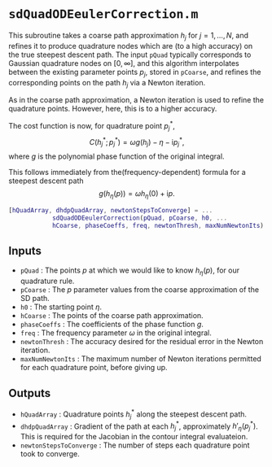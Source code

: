 # `sdQuadODEeulerCorrection.m`

This subroutine takes a coarse path approximation $h_j$ for $j=1,\ldots, N$, and refines it to produce quadrature nodes which are (to a high accuracy) on the true steepest descent path. The input `pQuad` typically corresponds to Gaussian quadrature nodes on $[0,\infty]$, and this algorithm interpolates between the existing parameter points $p_j$, stored in `pCoarse`, and refines the corresponding points on the path $h_j$ via a Newton iteration.

As in the coarse path approximation, a Newton iteration is used to refine the quadrature points. However, here, this is to a higher accuracy.

The cost function is now, for quadrature point $p^*_j$,
$$
C(h^*_j; p^*_j) = \omega g(h_j) - \eta - \mathrm{i}p^*_j,
$$
where $g$ is the polynomial phase function of the original integral.

This follows immediately from the(frequency-dependent) formula for a steepest descent path
$$
g(h_\eta(p)) = \omega h_\eta(0) + \mathrm{i}p.
$$


```matlab
[hQuadArray, dhdpQuadArray, newtonStepsToConverge] = ...
            sdQuadODEeulerCorrection(pQuad, pCoarse, h0, ...
            hCoarse, phaseCoeffs, freq, newtonThresh, maxNumNewtonIts)
```

## Inputs

* `pQuad` : The points $p$ at which we would like to know $h_\eta(p)$, for our quadrature rule.
* `pCoarse` : The $p$ parameter values from the coarse approximation of the SD path.
* `h0` : The starting point $\eta$.
* `hCoarse` : The points of the coarse path approximation.
* `phaseCoeffs` : The coefficients of the phase function $g$.
* `freq` : The frequency parameter $\omega$ in the original integral.
* `newtonThresh` : The accuracy desired for the residual error in the Newton iteration.
* `maxNumNewtonIts` : The maximum number of Newton iterations permitted for each quadrature point, before giving up.

## Outputs

* `hQuadArray` : Quadrature points $h^*_j$ along the steepest descent path.
* `dhdpQuadArray` : Gradient of the path at each $h^*_j$, approximately $h'_\eta(p^*_j)$. This is required for the Jacobian in the contour integral evaluateion.
* `newtonStepsToConverge` : The number of steps each quadrature point took to converge.